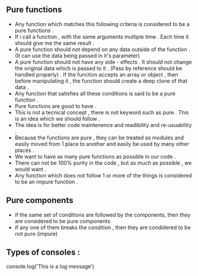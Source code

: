 ## Pure functions

- Any function which matches this following criteria is considered to be a pure functions .
- If i call a function , with the same arguments multiple time . Each time it should give me the same result .
- A pure function should not depend on any data outside of the function . (It can use the data being passed in it's parameter)
- A pure function should not have any side - effects . It should not change the original data which is passed to it . (Pass by reference should be handled properly) . If the function accepts an array or object , then before manipulating it , the function should create a deep clone of that data .
- Any function that satisfies all these conditions is said to be a pure function .
- Pure functions are good to have .
- This is not a tecnical concept , there is not keyword such as pure . This is an idea which we should follow .
- The idea is for better code maintenence and readibility and re-usuability .
- Because the functions are pure , they can be treated as modules and easily moved from 1 place to another and easily be used by many other places .
- We want to have as many pure functions as possible in our code .
- There can not be 100% purity in the code , but as much as possible , we would want .
- Any function which does not follow 1 or more of the things is considered to be an impure function .


## Pure components 
- if the same set of conditions are followed by the components, then they are considered to be pure components 
- if any one of them breaks the condition , then they are condidered to be not pure (impure)



## Types of consoles :
console.log('This is a log message')
